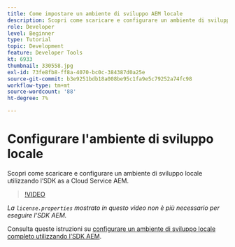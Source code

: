 ```yaml
---
title: Come impostare un ambiente di sviluppo AEM locale
description: Scopri come scaricare e configurare un ambiente di sviluppo locale utilizzando l’SDK as a Cloud Service AEM.
role: Developer
level: Beginner
type: Tutorial
topic: Development
feature: Developer Tools
kt: 6933
thumbnail: 330558.jpg
exl-id: 73fe8fb8-ff8a-4070-bc0c-384387d0a25e
source-git-commit: b3e9251bdb18a008be95c1fa9e5c79252a74fc98
workflow-type: tm+mt
source-wordcount: '88'
ht-degree: 7%

---
```


# Configurare l&#39;ambiente di sviluppo locale

Scopri come scaricare e configurare un ambiente di sviluppo locale utilizzando l’SDK as a Cloud Service AEM.

>[!VIDEO](https://video.tv.adobe.com/v/330558?quality=12&learn=on)

_La `license.properties` mostrato in questo video non è più necessario per eseguire l&#39;SDK AEM._

Consulta queste istruzioni su [configurare un ambiente di sviluppo locale completo utilizzando l’SDK AEM](https://experienceleague.adobe.com/docs/experience-manager-learn/cloud-service/local-development-environment-set-up/overview.html?lang=it).
